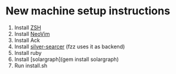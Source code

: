 # New machine setup instructions

1. Install [ZSH](https://github.com/ohmyzsh/ohmyzsh/wiki/Installing-ZSH)
2. Install [NeoVim](https://github.com/neovim/neovim/wiki/Installing-Neovim)
3. Install Ack
4. Install [silver-searcer](https://github.com/ggreer/the_silver_searcher) (fzz uses it as backend)
6. Install ruby
7. Install [solargraph](gem install solargraph)
8. Run install.sh
